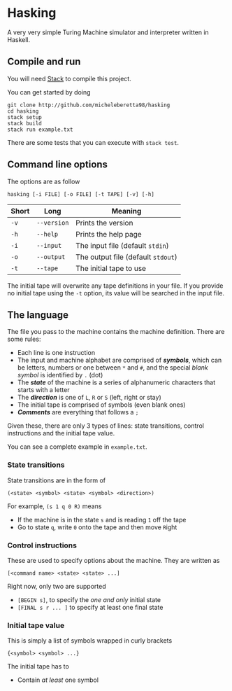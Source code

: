 # Hasking

A very very simple Turing Machine simulator and interpreter written in Haskell.

## Compile and run

You will need [Stack](https://www.haskellstack.org/) to compile this project.

You can get started by doing
```
git clone http://github.com/micheleberetta98/hasking
cd hasking
stack setup
stack build
stack run example.txt
```

There are some tests that you can execute with `stack test`.

## Command line options

The options are as follow
```
hasking [-i FILE] [-o FILE] [-t TAPE] [-v] [-h]
```

| Short | Long        | Meaning                            |
| ----- | ----------- | ---------------------------------- |
| `-v`  | `--version` | Prints the version                 |
| `-h`  | `--help`    | Prints the help page               |
| `-i`  | `--input`   | The input file (default `stdin`)   |
| `-o`  | `--output`  | The output file (default `stdout`) |
| `-t`  | `--tape`    | The initial tape to use            |

The initial tape will overwrite any tape definitions in your file.
If you provide no initial tape using the `-t` option, its value will be searched in the input file.

## The language

The file you pass to the machine contains the machine definition. There are some rules:
* Each line is one instruction
* The input and machine alphabet are comprised of ***symbols***, which can be letters, numbers or one between `*` and `#`, and the special *blank symbol* is identified by `.` (dot)
* The ***state*** of the machine is a series of alphanumeric characters that starts with a letter
* The ***direction*** is one of `L`, `R` or `S` (left, right or stay)
* The initial tape is comprised of symbols (even blank ones)
* ***Comments*** are everything that follows a `;`

Given these, there are only 3 types of lines: state transitions, control instructions and the initial tape value.

You can see a complete example in `example.txt`.

### State transitions

State transitions are in the form of
```
(<state> <symbol> <state> <symbol> <direction>)
```

For example, `(s 1 q 0 R)` means
* If the machine is in the state `s` and is reading `1` off the tape
* Go to state `q`, write `0` onto the tape and then move `R`ight

### Control instructions

These are used to specify options about the machine. They are written as
```
[<command name> <state> <state> ...]
```

Right now, only two are supported
* `[BEGIN s]`, to specify the *one and only* initial state
* `[FINAL s r ... ]` to specify at least one final state

### Initial tape value

This is simply a list of symbols wrapped in curly brackets
```
{<symbol> <symbol> ...}
```

The initial tape has to
* Contain *at least* one symbol
